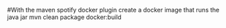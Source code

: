 #With the maven spotify docker plugin create a docker image that runs the java jar
mvn clean package docker:build